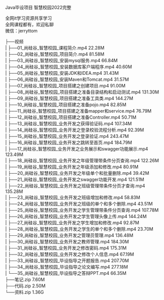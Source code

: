 Java毕设项目 智慧校园2022完整

全网it学习资源共享学习<br>全网课程都有，欢迎私聊<br>微信：jerryttom<br>

├──视频<br> | ├──01_尚硅谷_智慧校园_课程简介.mp4 22.28M<br> | ├──02_尚硅谷_智慧校园_项目简介.mp4 81.58M<br> | ├──03_尚硅谷_智慧校园_安装mysql服务.mp4 66.84M<br> | ├──04_尚硅谷_智慧校园_安装数据库客户端程序.mp4 40.60M<br> | ├──05_尚硅谷_智慧校园_安装JDK和IDEA.mp4 31.43M<br> | ├──06_尚硅谷_智慧校园_安装Maven和Tomcat.mp4 31.57M<br> | ├──07_尚硅谷_智慧校园_项目搭建之创建项目.mp4 91.00M<br> | ├──08_尚硅谷_智慧校园_项目搭建之准备目录结构和启动测试.mp4 131.30M<br> | ├──09_尚硅谷_智慧校园_项目搭建之准备工具类.mp4 144.27M<br> | ├──10_尚硅谷_智慧校园_项目搭建之准备pojo.mp4 82.85M<br> | ├──11_尚硅谷_智慧校园_项目搭建之准备mapper和service.mp4 76.79M<br> | ├──12_尚硅谷_智慧校园_项目搭建之准备Controller.mp4 50.71M<br> | ├──13_尚硅谷_智慧校园_业务开发之获得验证码.mp4 107.34M<br> | ├──14_尚硅谷_智慧校园_业务开发之登录校验流程分析.mp4 92.39M<br> | ├──15_尚硅谷_智慧校园_业务开发之登录验证.mp4 243.47M<br> | ├──16_尚硅谷_智慧校园_业务开发之跳转至首页.mp4 184.79M<br> | ├──17_尚硅谷_智慧校园_业务开发之业务展示和swagger功能展示.mp4 123.49M<br> | ├──18_尚硅谷_智慧校园_业务开发之年级管理带条件分页查询.mp4 122.26M<br> | ├──19_尚硅谷_智慧校园_业务开发之年级添加和修改.mp4 80.91M<br> | ├──20_尚硅谷_智慧校园_业务开发之年级单个和批量删除.mp4 39.42M<br> | ├──21_尚硅谷_智慧校园_业务开发之swagger功能开发.mp4 121.51M<br> | ├──22_尚硅谷_智慧校园_业务开发之班级管理带条件分页才查询.mp4 135.28M<br> | ├──23_尚硅谷_智慧校园_业务开发之班级增加和修改.mp4 58.83M<br> | ├──24_尚硅谷_智慧校园_业务开发之班级的单个和多个删除.mp4 43.51M<br> | ├──25_尚硅谷_智慧校园_业务开发之学生管理带条件分页查询.mp4 107.78M<br> | ├──26_尚硅谷_智慧校园_业务开发之学生管理头像上传.mp4 144.24M<br> | ├──27_尚硅谷_智慧校园_业务开发之学生增加和修改.mp4 92.87M<br> | ├──28_尚硅谷_智慧校园_业务开发之学生的单个和多个删除.mp4 23.70M<br> | ├──29_尚硅谷_智慧校园_业务开发之管理员管理.mp4 136.48M<br> | ├──30_尚硅谷_智慧校园_业务开发之教师管理.mp4 184.30M<br> | ├──31_尚硅谷_智慧校园_业务开发之修改密码.mp4 175.31M<br> | ├──32_尚硅谷_智慧校园_业务开发之修改个人信息.mp4 67.19M<br> | ├──33_尚硅谷_智慧校园_毕设指导之开题报告.mp4 207.70M<br> | ├──34_尚硅谷_智慧校园_毕设指导之论文编写.mp4 277.18M<br> | └──35_尚硅谷_智慧校园_毕设指导之答辩PPT.mp4 66.35M<br> ├──笔记.zip 7.60M<br> ├──代码.zip 2.50M<br> └──资料.zip 1.36G